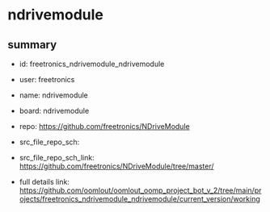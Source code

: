 # ndrivemodule
 
## summary 
* id: freetronics_ndrivemodule_ndrivemodule
* user: freetronics
* name: ndrivemodule
* board: ndrivemodule
* repo: https://github.com/freetronics/NDriveModule



* src_file_repo_sch: 
* src_file_repo_sch_link: https://github.com/freetronics/NDriveModule/tree/master/
* full details link: https://github.com/oomlout/oomlout_oomp_project_bot_v_2/tree/main/projects/freetronics_ndrivemodule_ndrivemodule/current_version/working  







